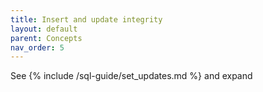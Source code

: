 ```yaml
---
title: Insert and update integrity
layout: default
parent: Concepts
nav_order: 5
---
```


See {% include /sql-guide/set_updates.md %} and expand
